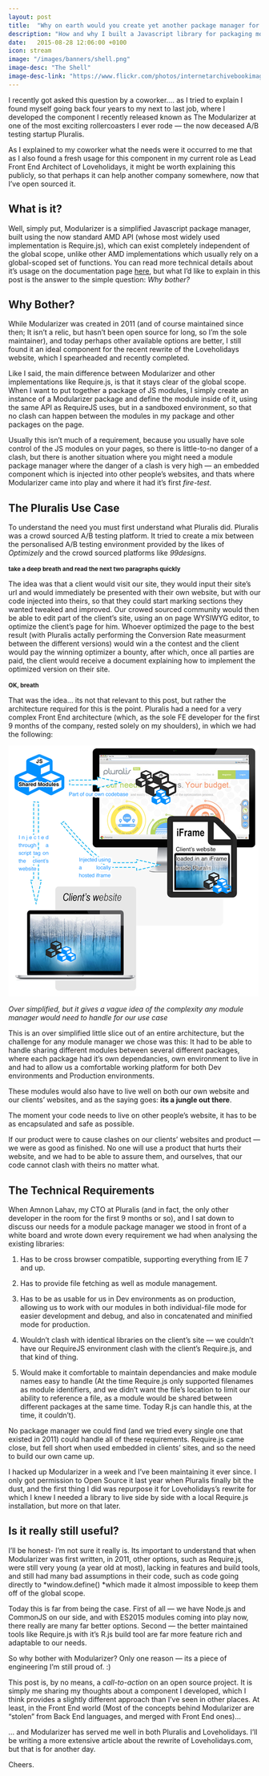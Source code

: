 ```yaml
---
layout: post
title:  "Why on earth would you create yet another package manager for Javascript?"
description: "How and why I built a Javascript library for packaging modules"
date:   2015-08-28 12:06:00 +0100
icon: stream
image: "/images/banners/shell.png"
image-desc: "The Shell"
image-desc-link: "https://www.flickr.com/photos/internetarchivebookimages/21090105071/"
---
```



I recently got asked this question by a coworker…. as I tried to explain I found myself going back four years to my next to last job, where I developed the component I recently released known as The Modularizer at one of the most exciting rollercoasters I ever rode — the now deceased A/B testing startup Pluralis.

As I explained to my coworker what the needs were it occurred to me that as I also found a fresh usage for this component in my current role as Lead Front End Architect of Loveholidays, it might be worth explaining this publicly, so that perhaps it can help another company somewhere, now that I’ve open sourced it.


## What is it?


Well, simply put, Modularizer is a simplified Javascript package manager, built using the now standard AMD API (whose most widely used implementation is Require.js), which can exist completely independent of the global scope, unlike other AMD implementations which usually rely on a global-scoped set of functions.
You can read more technical details about it’s usage on the documentation page [here](http://gmmorris.github.io/Modularizer/), but what I’d like to explain in this post is the answer to the simple question: *Why bother?*


## Why Bother?


While Modularizer was created in 2011 (and of course maintained since then; It isn’t a relic, but hasn’t been open source for long, so I’m the sole maintainer), and today perhaps other available options are better, I still found it an ideal component for the recent rewrite of the Loveholidays website, which I spearheaded and recently completed.

Like I said, the main difference between Modularizer and other implementations like Require.js, is that it stays clear of the global scope. When I want to put together a package of JS modules, I simply create an instance of a Modularizer package and define the module inside of it, using the same API as RequireJS uses, but in a sandboxed environment, so that no clash can happen between the modules in my package and other packages on the page.

Usually this isn’t much of a requirement, because you usually have sole control of the JS modules on your pages, so there is little-to-no danger of a clash, but there is another situation where you might need a module package manager where the danger of a clash is very high — an embedded component which is injected into other people’s websites, and thats where Modularizer came into play and where it had it’s first *fire-test*.


## The Pluralis Use Case

To understand the need you must first understand what Pluralis did.
Pluralis was a crowd sourced A/B testing platform.
It tried to create a mix between the personalised A/B testing environment provided by the likes of *Optimizely* and the crowd sourced platforms like *99designs.*

<small>**take a deep breath and read the next two paragraphs quickly**</small>


The idea was that a client would visit our site, they would input their site’s url and would immediately be presented with their own website, but with our code injected into theirs, so that they could start marking sections they wanted tweaked and improved.
Our crowed sourced community would then be able to edit part of the client’s site, using an on page WYSIWYG editor, to optimize the client’s page for him. Whoever optimized the page to the best result (with Pluralis actally performing the Conversion Rate measurment between the different versions) would win a the contest and the client would pay the winning optimizer a bounty, after which, once all parties are paid, the client would receive a document explaining how to implement the optimized version on their site.

<small>**OK, breath**</small>



That was the idea… its not that relevant to this post, but rather the architecture required for this is the point. Pluralis had a need for a very complex Front End architecture (which, as the sole FE developer for the first 9 months of the company, rested solely on my shoulders), in which we had the following:



![Over simplified, but it gives a vague idea of the complexity any module manager would need to handle for our use case](/images/2015/08/pluralis.png)

*Over simplified, but it gives a vague idea of the complexity any module manager would need to handle for our use case*


This is an over simplified little slice out of an entire architecture, but the challenge for any module manager we chose was this: It had to be able to handle sharing different modules between several different packages, where each package had it’s own dependancies, own environment to live in and had to allow us a comfortable working platform for both Dev environments and Production environments.

These modules would also have to live well on both our own website and our clients’ websites, and as the saying goes: **its a jungle out there**.

The moment your code needs to live on other people’s website, it has to be as encapsulated and safe as possible.

If our product were to cause clashes on our clients’ websites and product — we were as good as finished. No one will use a product that hurts their website, and we had to be able to assure them, and ourselves, that our code cannot clash with theirs no matter what.


## The Technical Requirements

When Amnon Lahav, my CTO at Pluralis (and in fact, the only other developer in the room for the first 9 months or so), and I sat down to discuss our needs for a module package manager we stood in front of a white board and wrote down every requirement we had when analysing the existing libraries:

1. Has to be cross browser compatible, supporting everything from IE 7 and up.

1. Has to provide file fetching as well as module management.

1. Has to be as usable for us in Dev environments as on production, allowing us to work with our modules in both individual-file mode for easier development and debug, and also in concatenated and minified mode for production.

1. Wouldn’t clash with identical libraries on the client’s site — we couldn’t have our RequireJS environment clash with the client’s Require.js, and that kind of thing.

1. Would make it comfortable to maintain dependancies and make module names easy to handle (At the time Require.js only supported filenames as module identifiers, and we didn’t want the file’s location to limit our ability to reference a file, as a module would be shared between different packages at the same time. Today R.js can handle this, at the time, it couldn’t).

No package manager we could find (and we tried every single one that existed in 2011) could handle all of these requirements. Require.js came close, but fell short when used embedded in clients’ sites, and so the need to build our own came up.

I hacked up Modularizer in a week and I’ve been maintaining it ever since.
I only got permission to Open Source it last year when Pluralis finally bit the dust, and the first thing I did was repurpose it for Loveholidays’s rewrite for which I knew I needed a library to live side by side with a local Require.js installation, but more on that later.

## Is it really still useful?

I’ll be honest- I’m not sure it really is.
Its important to understand that when Modularizer was first written, in 2011, other options, such as Require.js, were still very young (a year old at most), lacking in features and build tools, and still had many bad assumptions in their code, such as code going directly to *window.define() *which made it almost impossible to keep them off of the global scope.

Today this is far from being the case.
First of all — we have Node.js and CommonJS on our side, and with ES2015 modules coming into play now, there really are many far better options.
Second — the better maintained tools like Require.js with it’s R.js build tool are far more feature rich and adaptable to our needs.

So why bother with Modularizer?
Only one reason — its a piece of engineering I’m still proud of. :)

This post is, by no means, a *call-to-action* on an open source project. It is simply me sharing my thoughts about a component I developed, which I think provides a slightly different approach than I’ve seen in other places. At least, in the Front End world (Most of the concepts behind Modularizer are “stolen” from Back End languages, and merged with Front End ones)…

… and Modularizer has served me well in both Pluralis and Loveholidays. I’ll be writing a more extensive article about the rewrite of Loveholidays.com, but that is for another day.

Cheers.
